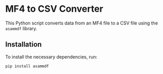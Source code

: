 # MF4 to CSV Converter

This Python script converts data from an MF4 file to a CSV file using the `asammdf` library.

## Installation

To install the necessary dependencies, run:

```bash
pip install asammdf

